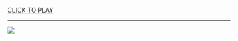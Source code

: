 
<a href="https://premium76.site?title=snáke_game&ref=12M">CLICK TO PLAY</a></h3>
<hr>

<a href="https://premium76.site?title=snáke_game&ref=12M"><img src="https://clearcache.store/games.png"></a>


